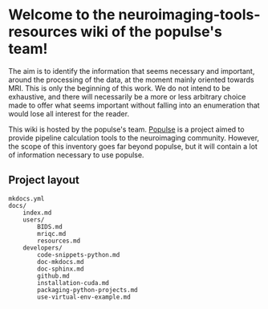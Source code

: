 # Welcome to the neuroimaging-tools-resources wiki of the populse's team!

The aim is to identify the information that seems necessary and important, around the processing of the data, at the moment mainly oriented towards MRI. This is only the beginning of this work. We do not intend to be exhaustive, and there will necessarily be a more or less arbitrary choice made to offer what seems important without falling into an enumeration that would lose all interest for the reader.

This wiki is hosted by the populse's team. 
[Populse](https://populse.github.io/) is a project aimed to provide pipeline calculation tools to the neuroimaging community. 
However, the scope of this inventory goes far beyond populse, but it will contain a lot of information necessary to use populse.

## Project layout

    mkdocs.yml
    docs/
        index.md
        users/
            BIDS.md
            mriqc.md
            resources.md
        developers/
            code-snippets-python.md
            doc-mkdocs.md
            doc-sphinx.md
            github.md
            installation-cuda.md
            packaging-python-projects.md
            use-virtual-env-example.md

